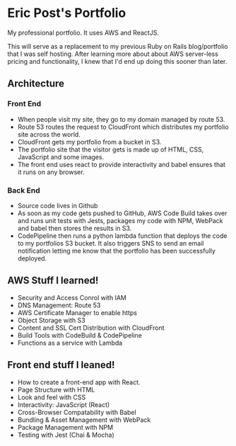 # Eric Post's Portfolio
My professional portfolio. It uses AWS and ReactJS.

This will serve as a replacement to my previous Ruby on Rails blog/portfolio that I was self hosting. After learning more about about AWS server-less pricing and functionality, I knew that I'd end up doing this sooner than later.

## Architecture 

### Front End 

- When people visit my site, they go to my domain managed by route 53. 
- Route 53 routes the request to CloudFront which distributes my portfolio site across the world. 
- CloudFront gets my portfolio from a bucket in S3. 
- The portfolio site that the visitor gets is made up of HTML, CSS, JavaScript and some images. 
- The front end uses react to provide interactivity and babel ensures that it runs on any browser. 

### Back End 

- Source code lives in Github 
- As soon as my code gets pushed to GitHub, AWS Code Build takes over and runs unit tests with Jests, packages my code with NPM, WebPack and babel then stores the results in S3. 
- CodePipeline then runs a python lambda function that deploys the code to my portfolios S3 bucket. It also triggers SNS to send an email notification letting me know that the portfolio has been successfully deployed.

## AWS Stuff I learned!

- Security and Access Conrol with IAM
- DNS Management: Route 53
- AWS Certificate Manager to enable https
- Object Storage with S3
- Content and SSL Cert Distribution with CloudFront
- Build Tools with CodeBuild & CodePipeline
- Functions as a service with Lambda

## Front end stuff I leaned!

- How to create a front-end app with React.
- Page Structure with HTML
- Look and feel with CSS
- Interactivity: JavaScript (React)
- Cross-Browser Compatability with Babel
- Bundling & Asset Management with WebPack
- Package Management with NPM
- Testing with Jest (Chai & Mocha)
